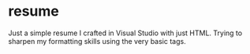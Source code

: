 # resume
Just a simple resume I crafted in Visual Studio with just HTML. Trying to sharpen my formatting skills using the very basic tags.
